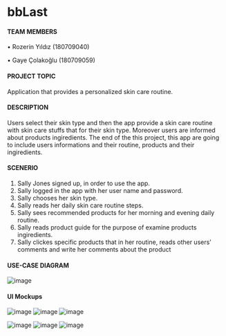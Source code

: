 # bbLast

#### TEAM MEMBERS
  • Rozerin Yıldız (180709040)
  
  • Gaye Çolakoğlu (180709059)


#### PROJECT TOPIC
  Application that provides a personalized skin care routine.


#### DESCRIPTION
  Users select their skin type and then the app provide a skin care routine with skin care stuffs that for their skin type. Moreover users are informed about products ingiredients. The end of the this project, this app are going to 
include users informations and their routine, products and their ingiredients.


#### SCENERIO
  1. Sally Jones signed up, in order to use the app.
  2. Sally logged in the app with her user name and password.
  3. Sally chooses her skin type.
  4. Sally reads her daily skin care routine steps.
  5. Sally sees recommended products for her morning and evening daily routine.
  6. Sally reads product guide for the purpose of examine products ingiredients. 
  7. Sally clickes specific products that in her routine, reads other users’ comments and write her comments about the product
  
  
 #### USE-CASE DIAGRAM
 
![image](https://user-images.githubusercontent.com/55553433/152352418-2f904f9a-b8aa-45f0-bf91-7c5006b3cfdb.png)


#### UI Mockups

![image](https://user-images.githubusercontent.com/55553433/152352664-a4208d7f-dc4a-4616-9bd1-1db6c5f76ed7.png) ![image](https://user-images.githubusercontent.com/55553433/152352724-c461e6a8-ffde-49d5-b11a-79323b426e0a.png) ![image](https://user-images.githubusercontent.com/55553433/152353364-e33e6db7-8b9d-4a72-b8aa-1fb0a48adc67.png) 

![image](https://user-images.githubusercontent.com/55553433/152352796-f97e4476-4447-4db8-b368-0746fb75e69b.png) ![image](https://user-images.githubusercontent.com/55553433/152352919-131559ae-603a-43e9-803e-e9221d9d407c.png) ![image](https://user-images.githubusercontent.com/55553433/152352969-1385b309-abe8-4cb8-a696-a008b4f198db.png)




